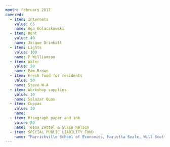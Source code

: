```yaml
---
month: February 2017
covered:
  - item: Internets
    value: 65
    name: Aga Kolaczkowski
  - item: Rent
    value: 40
    name: Jacque Drinkall
  - item: Lights
    value: 100
    name: P Williamson
  - item: Water
    value: 50
    name: Pam Brown
  - item: Fresh food for residents
    value: 50
    name: Steve W-A
  - item: Workshop supplies
    value: 10
    name: Salazar Quas
  - item: Cuppas
    value: 30
    name:
  - item: Risograph paper and ink
    value: 80
    name: Tessa Zettel & Susie Nelson
  - item: SPECIAL PUBLIC LIABILITY FUND
    name: "Marrickville School of Economics, Marietta Seale, Will Scott-Kemmis, Michelle Miller, Tiani Chillemi, Mel + Julia, Nick + Thomas, Naomi Riddle, Claire Field, Bettina Kaiser, Kathleen Lin, Sabrina Baker, Peter Williamson, Laura Fisher, OAF, April Pepper"
---
```

